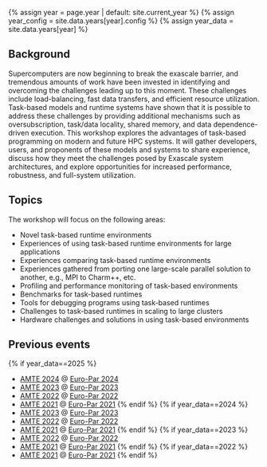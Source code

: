 {% assign year = page.year | default: site.current_year %}
{% assign year_config = site.data.years[year].config %}
{% assign year_data = site.data.years[year] %}

## Background
Supercomputers are now beginning to break the exascale barrier, and tremendous amounts of work have been invested in identifying and overcoming the challenges leading up to this moment. These challenges include load-balancing, fast data transfers, and efficient resource utilization. Task-based models and runtime systems have shown that it is possible to address these challenges by providing additional mechanisms such as oversubscription, task/data locality, shared memory, and data dependence-driven execution.
This workshop explores the advantages of task-based programming on modern and future HPC systems. It will gather developers, users, and proponents of these models and systems to share experience, discuss how they meet the challenges posed by Exascale system architectures, and explore opportunities for increased performance, robustness, and full-system utilization.

## Topics
The workshop will focus on the following areas:

* Novel task-based runtime environments
* Experiences of using task-based runtime environments for large applications
* Experiences comparing task-based runtime environments
* Experiences gathered from porting one large-scale parallel solution to another, e.g., MPI to Charm++, etc.
* Profiling and performance monitoring of task-based environments
* Benchmarks for task-based runtimes
* Tools for debugging programs using task-based runtimes
* Challenges to task-based runtimes in scaling to large clusters
* Hardware challenges and solutions in using task-based environments

## Previous events
{% if year_data==2025 %}
* [AMTE 2024](https://amte-workshop.github.io/2024) @ [Euro-Par 2024](https://2024.euro-par.org/)
* [AMTE 2023](https://amte-workshop.github.io/2023) @ [Euro-Par 2023](https://2023.euro-par.org/)
* [AMTE 2022](https://amte-workshop.github.io/2022) @ [Euro-Par 2022](https://2022.euro-par.org/)
* [AMTE 2021](https://amte-workshop.github.io/2021) @ [Euro-Par 2021](https://2021.euro-par.org/)
{% endif %}
{% if year_data==2024 %}
* [AMTE 2023](https://amte-workshop.github.io/2023) @ [Euro-Par 2023](https://2023.euro-par.org/)
* [AMTE 2022](https://amte-workshop.github.io/2022) @ [Euro-Par 2022](https://2022.euro-par.org/)
* [AMTE 2021](https://amte-workshop.github.io/2021) @ [Euro-Par 2021](https://2021.euro-par.org/)
{% endif %}
{% if year_data==2023 %}
* [AMTE 2022](https://amte-workshop.github.io/2022) @ [Euro-Par 2022](https://2022.euro-par.org/)
* [AMTE 2021](https://amte-workshop.github.io/2021) @ [Euro-Par 2021](https://2021.euro-par.org/)
{% endif %}
{% if year_data==2022 %}
* [AMTE 2021](https://amte-workshop.github.io/2021) @ [Euro-Par 2021](https://2021.euro-par.org/)
{% endif %}
